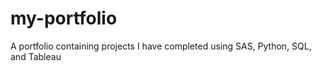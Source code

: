 # my-portfolio
A portfolio containing projects I have completed using SAS, Python, SQL, and Tableau
